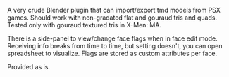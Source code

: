 A very crude Blender plugin that can import/export tmd models from PSX games. Should work with non-gradated flat and gouraud tris and quads. 
Tested only with gouraud textured tris in X-Men: MA.

There is a side-panel to view/change face flags when in face edit mode. Receiving info breaks from time to time, but setting doesn't, you can open spreadsheet to visualize.
Flags are stored as custom attributes per face.

Provided as is.
